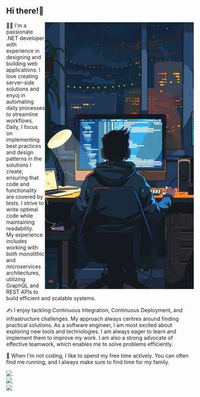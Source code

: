 ## Hi there!👋

<img src="./developer.jpg" width="400" align="right" alt="https://pixabay.com/illustrations/developer-programmer-coding-8764521"/>

👨‍💻 I'm a passionate .NET developer with experience in designing and building web applications. I love creating server-side solutions and enyoj in automating daily processes to streamline workflows.
<br/>Daily, I focus on implementing best practices and design patterns in the solutions I create, ensuring that code and functionality are covered by tests. I strive to write optimal code while maintaining readability.
<br/>My experience includes working with both monolithic and microservices architectures, utilizing GraphQL and REST APIs to build efficient and scalable systems.

✍️ I enjoy tackling Continuous Integration, Continuous Deployment, and infrastructure challenges. My approach always centres around finding practical solutions. As a software engineer, I am most excited about exploring new tools and technologies. I am always eager to learn and implement them to improve my work. I am also a strong advocate of effective teamwork, which enables me to solve problems efficiently.

🏡 When I'm not coding, I like to spend my free time actively. You can often find me running, and I always make sure to find time for my family.

[![](https://img.shields.io/badge/-Łukasz%20Wielopolski-blue?style=flat-square&logo=Linkedin&logoColor=white&link=https://www.linkedin.com/in/nick-chapsas/)](https://www.linkedin.com/in/lukasz-wielopolski/)  
[![](https://img.shields.io/badge/-@wluk-%23181717?style=flat-square&logo=github)](https://github.com/wluk)  
[![](https://img.shields.io/badge/-@wlukasz91-%231DA1F2?style=flat-square&logo=twitter&logoColor=ffffff)](https://twitter.com/wlukasz91)

<!--
**wluk/wluk** is a ✨ _special_ ✨ repository because its `README.md` (this file) appears on your GitHub profile.

Here are some ideas to get you started:

- 🔭 I’m currently working on ...
- 🌱 I’m currently learning ...
- 👯 I’m looking to collaborate on ...
- 🤔 I’m looking for help with ...
- 💬 Ask me about ...
- 📫 How to reach me: ...
- 😄 Pronouns: ...
- ⚡ Fun fact: ...
-->
